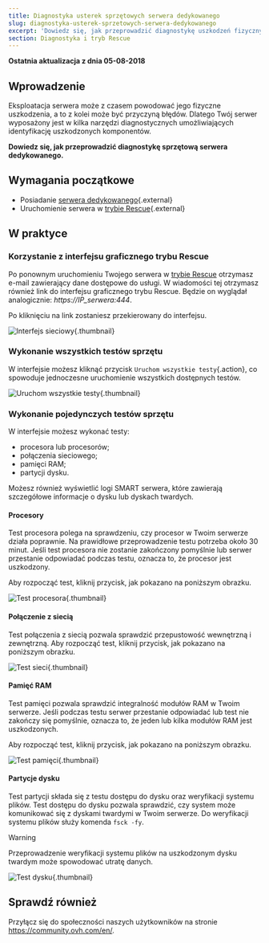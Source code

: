 ```yaml
---
title: Diagnostyka usterek sprzętowych serwera dedykowanego
slug: diagnostyka-usterek-sprzetowych-serwera-dedykowanego
excerpt: 'Dowiedz się, jak przeprowadzić diagnostykę uszkodzeń fizycznych serwera dedykowanego'
section: Diagnostyka i tryb Rescue
---
```


**Ostatnia aktualizacja z dnia 05-08-2018**

## Wprowadzenie


Eksploatacja serwera może z czasem powodować jego fizyczne uszkodzenia, a to z kolei może być przyczyną błędów. Dlatego Twój serwer wyposażony jest w kilka narzędzi diagnostycznych umożliwiających identyfikację uszkodzonych komponentów.

**Dowiedz się, jak przeprowadzić diagnostykę sprzętową serwera dedykowanego.**


## Wymagania początkowe

* Posiadanie [serwera dedykowanego](https://www.ovh.pl/serwery_dedykowane/){.external}
* Uruchomienie serwera w [trybie Rescue](https://docs.ovh.com/pl/dedicated/ovh-rescue/){.external}


## W praktyce

### Korzystanie z interfejsu graficznego trybu Rescue

Po ponownym uruchomieniu Twojego serwera w [trybie Rescue](https://docs.ovh.com/pl/dedicated/ovh-rescue/) otrzymasz e-mail zawierający dane dostępowe do usługi. W wiadomości tej otrzymasz również link do interfejsu graficznego trybu Rescue. Będzie on wyglądał analogicznie: *https://IP_serwera:444*.

Po kliknięciu na link zostaniesz przekierowany do interfejsu.

![Interfejs sieciowy](images/rescue-mode-04.png){.thumbnail}


### Wykonanie wszystkich testów sprzętu

W interfejsie możesz kliknąć przycisk `Uruchom wszystkie testy`{.action}, co spowoduje jednoczesne uruchomienie wszystkich dostępnych testów. 

![Uruchom wszystkie testy](images/rescue-mode-042.png){.thumbnail}


### Wykonanie pojedynczych testów sprzętu

W interfejsie możesz wykonać testy:

- procesora lub procesorów;
- połączenia sieciowego;
- pamięci RAM;
- partycji dysku.

Możesz również wyświetlić logi SMART serwera, które zawierają szczegółowe informacje o dysku lub dyskach twardych.

 
#### Procesory

Test procesora polega na sprawdzeniu, czy procesor w Twoim serwerze działa poprawnie. Na prawidłowe przeprowadzenie testu potrzeba około 30 minut.  Jeśli test procesora nie zostanie zakończony pomyślnie lub serwer przestanie odpowiadać podczas testu, oznacza to, że procesor jest uszkodzony.

Aby rozpocząć test, kliknij przycisk, jak pokazano na poniższym obrazku. 

![Test procesora](images/processors.png){.thumbnail}

#### Połączenie z siecią

Test połączenia z siecią pozwala sprawdzić przepustowość wewnętrzną i zewnętrzną. Aby rozpocząć test, kliknij przycisk, jak pokazano na poniższym obrazku. 

![Test sieci](images/network-connection.png){.thumbnail}

#### Pamięć RAM

Test pamięci pozwala sprawdzić integralność modułów RAM w Twoim serwerze. Jeśli podczas testu serwer przestanie odpowiadać lub test nie zakończy się pomyślnie, oznacza to, że jeden lub kilka modułów RAM jest uszkodzonych.

Aby rozpocząć test, kliknij przycisk, jak pokazano na poniższym obrazku. 

![Test pamięci](images/memory.png){.thumbnail}

#### Partycje dysku

Test partycji składa się z testu dostępu do dysku oraz weryfikacji systemu plików. Test dostępu do dysku pozwala sprawdzić, czy system może komunikować się z dyskami twardymi w Twoim serwerze. Do weryfikacji systemu plików służy komenda `fsck -fy`.

> [!warning]
>
> Przeprowadzenie weryfikacji systemu plików na uszkodzonym dysku twardym może spowodować utratę danych.
>

![Test dysku](images/partitions.png){.thumbnail}

## Sprawdź również

Przyłącz się do społeczności naszych użytkowników na stronie <https://community.ovh.com/en/>.